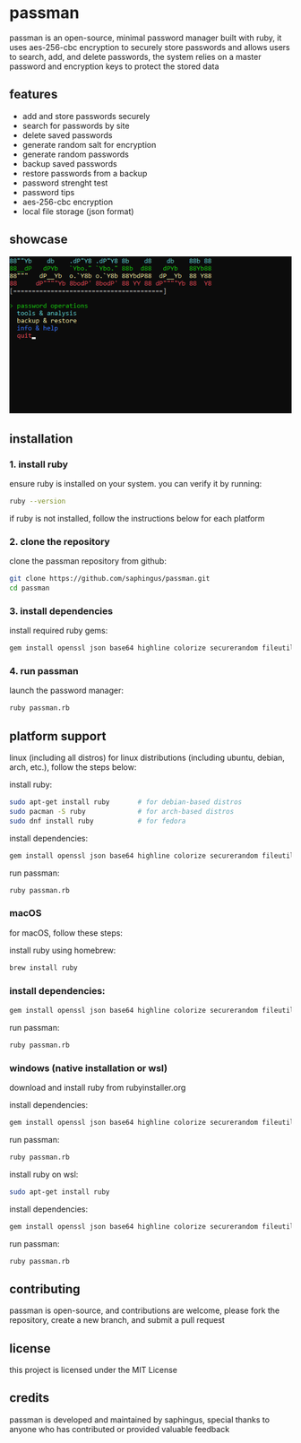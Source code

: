 # passman

passman is an open-source, minimal password manager built with ruby, it uses aes-256-cbc encryption to securely store passwords and allows users to search, add, and delete passwords, the system relies on a master password and encryption keys to protect the stored data

## features

- add and store passwords securely
- search for passwords by site
- delete saved passwords
- generate random salt for encryption
- generate random passwords
- backup saved passwords
- restore passwords from a backup
- password strenght test
- password tips
- aes-256-cbc encryption
- local file storage (json format)

## showcase
![menu](passmanmenu.png)

## installation

### 1. install ruby

ensure ruby is installed on your system. you can verify it by running:

```bash
ruby --version
```

if ruby is not installed, follow the instructions below for each platform

### 2. clone the repository

clone the passman repository from github:

```bash
git clone https://github.com/saphingus/passman.git
cd passman
```

### 3. install dependencies

install required ruby gems:

```bash
gem install openssl json base64 highline colorize securerandom fileutils zxcvbn
```

### 4. run passman

launch the password manager:

```bash
ruby passman.rb
```

## platform support

linux (including all distros)
for linux distributions (including ubuntu, debian, arch, etc.), follow the steps below:

install ruby:
```bash
sudo apt-get install ruby       # for debian-based distros
sudo pacman -S ruby             # for arch-based distros
sudo dnf install ruby           # for fedora
```

install dependencies:
```bash
gem install openssl json base64 highline colorize securerandom fileutils zxcvbn
```

run passman:
```bash
ruby passman.rb
```

### macOS

for macOS, follow these steps:

install ruby using homebrew:

```bash
brew install ruby
```

### install dependencies:

```bash
gem install openssl json base64 highline colorize securerandom fileutils zxcvbn
```

run passman:

```bash
ruby passman.rb
```

### windows (native installation or wsl)

download and install ruby from rubyinstaller.org

install dependencies:

```bash
gem install openssl json base64 highline colorize securerandom fileutils zxcvbn
```

run passman:

```bash
ruby passman.rb
```

install ruby on wsl:

```bash
sudo apt-get install ruby
```

install dependencies:

```bash
gem install openssl json base64 highline colorize securerandom fileutils zxcvbn
```

run passman:

```bash
ruby passman.rb
```

## contributing
passman is open-source, and contributions are welcome, please fork the repository, create a new branch, and submit a pull request

## license
this project is licensed under the MIT License

## credits
passman is developed and maintained by saphingus, special thanks to anyone who has contributed or provided valuable feedback

